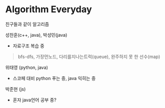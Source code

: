 # Algorithm Everyday
친구들과 같이 알고리즘

성찬훈(c++, java), 박성민(java)

- 자료구조 복습 중
> bfs-dfs, 가장먼노드, 다리를지나는트럭(queue), 완주하지 못 한 선수(map)


위태영 (python, java)
- 스코페 대비 python 푸는 중, java 익히는 중


박준현 (js)
- 혼자 java언어 공부 중?
